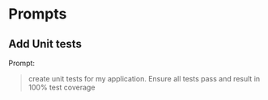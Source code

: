# Prompts

## Add Unit tests

Prompt:

> create unit tests for my application. Ensure all tests pass and result in 100% test coverage
